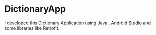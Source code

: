 # DictionaryApp
I developed this Dictionary  Application using Java , Android Studio and some libraries like Retrofit.
